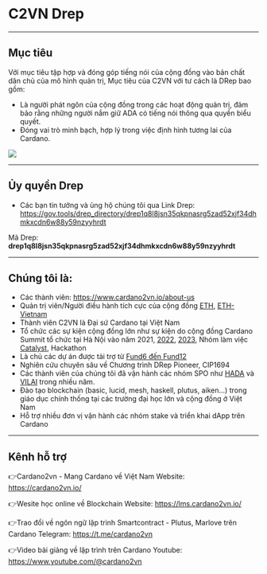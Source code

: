 C2VN Drep
=======================================

---------------------------------
## Mục tiêu


Với mục tiêu tập hợp và đóng góp tiếng nói của cộng đồng vào bản chất dân chủ của mô hình quản trị, Mục tiêu của C2VN với tư cách là DRep bao gồm:
- Là người phát ngôn của cộng đồng trong các hoạt động quản trị, đảm bảo rằng những người nắm giữ ADA có tiếng nói thông qua quyền biểu quyết.
- Đóng vai trò minh bạch, hợp lý trong việc định hình tương lai của Cardano.

![](https://img.cexplorer.io/i/8645fee8d7d502d27bb80c7174bf145a.jpg)

---------------------------------------
## Ủy quyền Drep
- Các bạn tin tưởng và ủng hộ chúng tôi qua Link Drep: https://gov.tools/drep_directory/drep1q8l8jsn35qkpnasrg5zad52xjf34dhmkxcdn6w88y59nzyyhrdt

Mã Drep: **drep1q8l8jsn35qkpnasrg5zad52xjf34dhmkxcdn6w88y59nzyyhrdt**

-----------------------

## Chúng tôi là:
- Các thành viên: https://www.cardano2vn.io/about-us
- Quản trị viên/Người điều hành tích cực của cộng đồng [ETH](https://t.me/easterntownhall),  [ETH-Vietnam](https://web.telegram.org/a/#-1001549660753)
- Thành viên C2VN là Đại sứ Cardano tại Việt Nam
- Tổ chức các sự kiện cộng đồng lớn như sự kiện do cộng đồng Cardano Summit tổ chức tại Hà Nội vào năm 2021, [2022](https://www.cardano2vn.io/docs/Cardano-summit-2022/Cardano-summit-2022-hanoi), [2023](https://www.cardano2vn.io/docs/Cardano-summit-2023/Cardano-summit-2023-hanoi), Nhóm làm việc [Catalyst](https://www.cardano2vn.io/docs/project-catalyst/overview), Hackathon
- Là chủ các dự án được tài trợ từ [Fund6 đến Fund12](https://www.cardano2vn.io/docs/be-apart-of-governance/overview)
- Nghiên cứu chuyên sâu về Chương trình DRep Pioneer, CIP1694
- Các thành viên của chúng tôi đã vận hành các nhóm SPO như [HADA](https://pooltool.io/pool/18109d01af0c5c4495a64a9de061ad621156729afc699128c0ceee0e/epochs) và [VILAI](https://pooltool.io/pool/e7843464d334090c2e7377e5291363f3ef93a8a91d2716653361de8e/epochs) trong nhiều năm. 
- Đào tạo blockchain (basic, lucid, mesh, haskell, plutus, aiken...) trong giáo dục chính thống tại các trường đại học lớn và cộng đồng ở Việt Nam
- Hỗ trợ nhiều đơn vị vận hành các nhóm stake và triển khai dApp trên Cardano


-------------------

## Kênh hỗ trợ

👉Cardano2vn - Mang Cardano về Việt Nam 
Website: https://cardano2vn.io/ 

👉Wesite học online về Blockchain
Website: https://lms.cardano2vn.io/ 

👉Trao đổi về ngôn ngữ lập trình Smartcontract - Plutus, Marlove trên Cardano
Telegram: https://t.me/cardano2vn 

👉Video bài giảng về lập trình trên Cardano
Youtube: https://www.youtube.com/@cardano2vn
